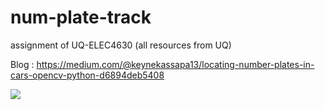 # num-plate-track

assignment of UQ-ELEC4630 (all resources from UQ)

Blog : https://medium.com/@keynekassapa13/locating-number-plates-in-cars-opencv-python-d6894deb5408

![](https://cdn-images-1.medium.com/max/800/1*CSKzydRODpfP1YbT_0e9Yg.png)
